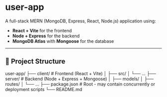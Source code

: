 # user-app

A full-stack MERN (MongoDB, Express, React, Node.js) application using:
- **React + Vite** for the frontend
- **Node + Express** for the backend
- **MongoDB Atlas** with **Mongoose** for the database

---

## 📁 Project Structure
user-app/
├── client/ # Frontend (React + Vite)
│ ├── src/
│ └── ...
├── server/ # Backend (Node + Express + Mongoose)
│ ├── models/
│ ├── routes/
│ └── ...
├── package.json # Root - may contain concurrently or deployment scripts
└── README.md
